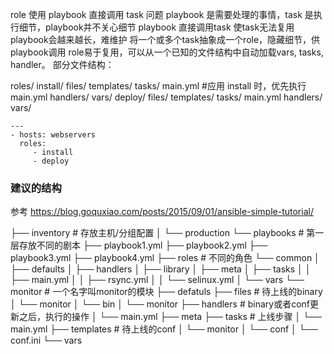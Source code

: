 role 使用
playbook 直接调用 task 问题
playbook 是需要处理的事情，task 是执行细节，playbook并不关心细节
playbook 直接调用task 使task无法复用
playbook会越来越长，难维护
将一个或多个task抽象成一个role，隐藏细节，供playbook调用
role易于复用，可以从一个已知的文件结构中自动加载vars, tasks, handler。
部分文件结构：

roles/
    install/
        files/
        templates/
        tasks/
            main.yml  #应用 install 时，优先执行main.yml
        handlers/
        vars/
    deploy/
        files/
        templates/
        tasks/
            main.yml
        handlers/
        vars/

```
---
- hosts: webservers
  roles:
     - install
     - deploy
```

###  建议的结构
参考 https://blog.goquxiao.com/posts/2015/09/01/ansible-simple-tutorial/

├── inventory                        # 存放主机/分组配置
│   └── production
└── playbooks                        # 第一层存放不同的剧本
    ├── playbook1.yml
    ├── playbook2.yml
    ├── playbook3.yml
    ├── playbook4.yml
    ├── roles                        # 不同的角色
    └── common
        │   ├── defaults
        │   ├── handlers
        │   ├── library
        │   ├── meta
        │   ├── tasks
        │   │   ├── main.yml
        │   │   ├── rsync.yml
        │   │   └── selinux.yml
        │   └── vars
        └── monitor                    # 一个名字叫monitor的模块
            ├── defatuls
            ├── files                  # 待上线的binary
            │   └── monitor
            │       └── bin
            │           └── monitor
            ├── handlers               # binary或者conf更新之后，执行的操作
            │   └── main.yml
            ├── meta
            ├── tasks                  # 上线步骤
            │   └── main.yml
            ├── templates              # 待上线的conf
            │   └── monitor
            │       └── conf
            │           └── conf.ini
            └── vars
